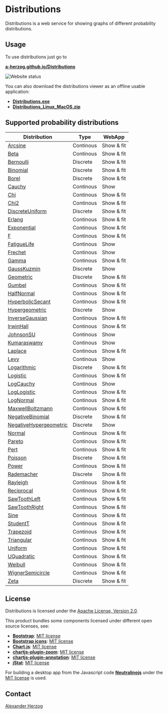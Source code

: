 # Distributions

Distributions is a web service for showing graphs of different probability distributions.

## Usage

To use distributions just go to

**[a-herzog.github.io/Distributions](https://a-herzog.github.io/Distributions/)**

![Website status](https://img.shields.io/website?url=https%3A%2F%2Fa-herzog.github.io%2FDistributions%2F)

You can also download the distributions viewer as an offline usable application:

* **[Distributions.exe](https://github.com/A-Herzog/Distributions/releases/latest/download/Distributions.exe)**
* **[Distributions_Linux_MacOS.zip](https://github.com/A-Herzog/Distributions/releases/latest/download/Distributions_Linux_MacOS.zip)**

## Supported probability distributions

| Distribution | Type | WebApp |
| --- | --- | --- |
| <a href="https://a-herzog.github.io/Distributions/?distribution=Arcsine" target="_blank">Arcsine</a> | Continous | Show & fit |
| <a href="https://a-herzog.github.io/Distributions/?distribution=Beta" target="_blank">Beta</a> | Continous | Show & fit |
| <a href="https://a-herzog.github.io/Distributions/?distribution=Bernoulli" target="_blank">Bernoulli</a> | Discrete | Show & fit |
| <a href="https://a-herzog.github.io/Distributions/?distribution=Binomial" target="_blank">Binomial</a> | Discrete | Show & fit |
| <a href="https://a-herzog.github.io/Distributions/?distribution=Borel" target="_blank">Borel</a> | Discrete | Show & fit |
| <a href="https://a-herzog.github.io/Distributions/?distribution=Cauchy" target="_blank">Cauchy</a> | Continous | Show |
| <a href="https://a-herzog.github.io/Distributions/?distribution=Chi" target="_blank">Chi</a> | Continous | Show & fit |
| <a href="https://a-herzog.github.io/Distributions/?distribution=Chi2" target="_blank">Chi2</a> | Continous | Show & fit |
| <a href="https://a-herzog.github.io/Distributions/?distribution=DiscreteUniform" target="_blank">DiscreteUniform</a> | Discrete | Show & fit |
| <a href="https://a-herzog.github.io/Distributions/?distribution=Erlang" target="_blank">Erlang</a> | Continous | Show & fit |
| <a href="https://a-herzog.github.io/Distributions/?distribution=Exponential" target="_blank">Exponential</a> | Continous | Show & fit |
| <a href="https://a-herzog.github.io/Distributions/?distribution=F" target="_blank">F</a> | Continous | Show & fit |
| <a href="https://a-herzog.github.io/Distributions/?distribution=FatigueLife" target="_blank">FatigueLife</a> | Continous | Show |
| <a href="https://a-herzog.github.io/Distributions/?distribution=Frechet" target="_blank">Frechet</a> | Continous | Show |
| <a href="https://a-herzog.github.io/Distributions/?distribution=Gamma" target="_blank">Gamma</a> | Continous | Show & fit |
| <a href="https://a-herzog.github.io/Distributions/?distribution=GaussKuzmin" target="_blank">GaussKuzmin</a> | Discrete | Show |
| <a href="https://a-herzog.github.io/Distributions/?distribution=Geometric" target="_blank">Geometric</a> | Discrete | Show & fit |
| <a href="https://a-herzog.github.io/Distributions/?distribution=Gumbel" target="_blank">Gumbel</a> | Continous | Show & fit |
| <a href="https://a-herzog.github.io/Distributions/?distribution=HalfNormal" target="_blank">HalfNormal</a> | Continous | Show & fit |
| <a href="https://a-herzog.github.io/Distributions/?distribution=HyperbolicSecant" target="_blank">HyperbolicSecant</a> | Continous | Show & fit |
| <a href="https://a-herzog.github.io/Distributions/?distribution=Hypergeometric" target="_blank">Hypergeometric</a> | Discrete | Show |
| <a href="https://a-herzog.github.io/Distributions/?distribution=InverseGaussian" target="_blank">InverseGaussian</a> | Continous | Show & fit |
| <a href="https://a-herzog.github.io/Distributions/?distribution=IrwinHall" target="_blank">IrwinHall</a> | Continous | Show & fit |
| <a href="https://a-herzog.github.io/Distributions/?distribution=JohnsonSU" target="_blank">JohnsonSU</a> | Continous | Show |
| <a href="https://a-herzog.github.io/Distributions/?distribution=Kumaraswamy" target="_blank">Kumaraswamy</a> | Continous | Show |
| <a href="https://a-herzog.github.io/Distributions/?distribution=Laplace" target="_blank">Laplace</a> | Continous | Show & fit |
| <a href="https://a-herzog.github.io/Distributions/?distribution=Levy" target="_blank">Levy</a> | Continous | Show |
| <a href="https://a-herzog.github.io/Distributions/?distribution=Logarithmic" target="_blank">Logarithmic</a> | Discrete | Show & fit |
| <a href="https://a-herzog.github.io/Distributions/?distribution=Logistic" target="_blank">Logistic</a> | Continous | Show & fit |
| <a href="https://a-herzog.github.io/Distributions/?distribution=LogCauchy" target="_blank">LogCauchy</a> | Continous | Show |
| <a href="https://a-herzog.github.io/Distributions/?distribution=LogLogistic" target="_blank">LogLogistic</a> | Continous | Show & fit |
| <a href="https://a-herzog.github.io/Distributions/?distribution=LogNormal" target="_blank">LogNormal</a> | Continous | Show & fit |
| <a href="https://a-herzog.github.io/Distributions/?distribution=MaxwellBoltzmann" target="_blank">MaxwellBoltzmann</a> | Continous | Show & fit |
| <a href="https://a-herzog.github.io/Distributions/?distribution=NegativeBinomial" target="_blank">NegativeBinomial</a> | Discrete | Show & fit |
| <a href="https://a-herzog.github.io/Distributions/?distribution=NegativeHypergeometric" target="_blank">NegativeHypergeometric</a> | Discrete | Show |
| <a href="https://a-herzog.github.io/Distributions/?distribution=Normal" target="_blank">Normal</a> | Continous | Show & fit |
| <a href="https://a-herzog.github.io/Distributions/?distribution=Pareto" target="_blank">Pareto</a> | Continous | Show & fit |
| <a href="https://a-herzog.github.io/Distributions/?distribution=Pert" target="_blank">Pert</a> | Continous | Show & fit |
| <a href="https://a-herzog.github.io/Distributions/?distribution=Poisson" target="_blank">Poisson</a> | Discrete | Show & fit |
| <a href="https://a-herzog.github.io/Distributions/?distribution=Power" target="_blank">Power</a> | Continous | Show & fit |
| <a href="https://a-herzog.github.io/Distributions/?distribution=Rademacher" target="_blank">Rademacher</a> | Discrete | Show & fit |
| <a href="https://a-herzog.github.io/Distributions/?distribution=Rayleigh" target="_blank">Rayleigh</a> | Continous | Show & fit |
| <a href="https://a-herzog.github.io/Distributions/?distribution=Reciprocal" target="_blank">Reciprocal</a> | Continous | Show & fit |
| <a href="https://a-herzog.github.io/Distributions/?distribution=SawToothLeft" target="_blank">SawToothLeft</a> | Continous | Show & fit |
| <a href="https://a-herzog.github.io/Distributions/?distribution=SawToothRight" target="_blank">SawToothRight</a> | Continous | Show & fit |
| <a href="https://a-herzog.github.io/Distributions/?distribution=Sine" target="_blank">Sine</a> | Continous | Show & fit |
| <a href="https://a-herzog.github.io/Distributions/?distribution=StudentT" target="_blank">StudentT</a> | Continous | Show & fit |
| <a href="https://a-herzog.github.io/Distributions/?distribution=Trapezoid" target="_blank">Trapezoid</a> | Continous | Show & fit |
| <a href="https://a-herzog.github.io/Distributions/?distribution=Triangular" target="_blank">Triangular</a> | Continous | Show & fit |
| <a href="https://a-herzog.github.io/Distributions/?distribution=Uniform" target="_blank">Uniform</a> | Continous | Show & fit |
| <a href="https://a-herzog.github.io/Distributions/?distribution=UQuadratic" target="_blank">UQuadratic</a> | Continous | Show & fit |
| <a href="https://a-herzog.github.io/Distributions/?distribution=Weibull" target="_blank">Weibull</a> | Continous | Show & fit |
| <a href="https://a-herzog.github.io/Distributions/?distribution=WignerSemicircle" target="_blank">WignerSemicircle</a> | Continous | Show & fit |
| <a href="https://a-herzog.github.io/Distributions/?distribution=Zeta" target="_blank">Zeta</a> | Discrete | Show & fit |

## License

Distributions is licensed under the [Apache License, Version 2.0](https://www.apache.org/licenses/LICENSE-2.0).

This product bundles some components licensed under different open source licenses, see:

- [**Bootstrap**](https://getbootstrap.com/): [MIT license](https://opensource.org/license/mit/)
- [**Bootstrap icons**](https://icons.getbootstrap.com): [MIT license](https://opensource.org/license/mit/)
- [**Chart.js**](https://www.chartjs.org): [MIT license](https://opensource.org/license/mit/)
- [**chartjs-plugin-zoom**](https://www.chartjs.org/chartjs-plugin-zoom/latest/): [MIT license](https://opensource.org/license/mit/)
- [**chartjs-plugin-annotation**](https://www.chartjs.org/chartjs-plugin-annotation/latest/): [MIT license](https://opensource.org/license/mit/)
- [**jStat**](http://jstat.github.io/): [MIT license](https://opensource.org/license/mit/)

For building a desktop app from the Javascript code [**Neutralinojs**](https://neutralino.js.org/) under the
[MIT license](https://opensource.org/license/mit/) is used.

## Contact

[Alexander Herzog](https://github.com/A-Herzog)
